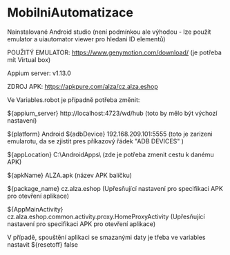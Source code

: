 # MobilniAutomatizace
Nainstalované Android studio (není podmínkou ale výhodou - lze použít emulator a uiautomator viewer pro hledani ID elementů)

POUŽITÝ EMULATOR: https://www.genymotion.com/download/ (je potřeba mít Virtual box)

Appium server: v1.13.0

ZDROJ APK: https://apkpure.com/alza/cz.alza.eshop

Ve Variables.robot je případně potřeba změnit: 

${appium_server}    http://localhost:4723/wd/hub  (toto by mělo být výchozí nastavení)

${platform}         Android
${adbDevice}        192.168.209.101:5555   (toto je zarizeni emularotu, da se zjistit pres příkazový řádek "ADB DEVICES" )

${appLocation}      C:\\AndroidApps\\      (zde je potřeba zmenit cestu k danému APK)

${apkName}          ALZA.apk               (název APK balíčku)

${package_name}     cz.alza.eshop          (Upřesňující nastavení pro specifikaci APK pro otevření aplikace)

${AppMainActivity}  cz.alza.eshop.common.activity.proxy.HomeProxyActivity   (Upřesňující nastavení pro specifikaci APK pro otevření aplikace)

V případě, spouštění aplikaci se smazanými daty je třeba ve variables nastavit
${resetoff}         false
